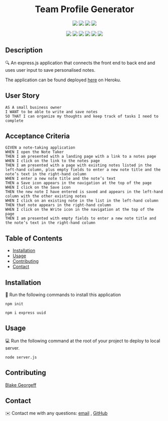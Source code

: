 
<h1 align="center">Team Profile Generator</h1>
   
  
<p align="center">
    <img src="https://img.shields.io/github/repo-size/BlakeGeo/Note-Taker" />
    <img src="https://img.shields.io/github/languages/top/BlakeGeo/Note-Taker"  />
    <img src="https://img.shields.io/github/issues/BlakeGeo/Note-Taker" />
    <img src="https://img.shields.io/github/last-commit/BlakeGeo/Note-Taker" >
</p>
  
<p align="center">
    <img src="https://img.shields.io/badge/Javascript-yellow" />
    <img src="https://img.shields.io/badge/VisualStudioCode-blue"  />
    <img src="https://img.shields.io/badge/-node.js-green" />
    <img src="https://img.shields.io/badge/-express-red" >
    <img src="https://img.shields.io/badge/-uuid-orange" />
    <img src="https://img.shields.io/badge/-shield.io-brightgreen" />

</p>
   
## Description
  
🔍 An express.js application that connects the front end to back end and uses user input to save personalised notes.

The application can be found deployed [here](https://thawing-gorge-14596.herokuapp.com/) on Heroku.
  
  
## User Story
  
```
AS A small business owner
I WANT to be able to write and save notes
SO THAT I can organize my thoughts and keep track of tasks I need to complete
```
  
## Acceptance Criteria
  
``` 
GIVEN a note-taking application
WHEN I open the Note Taker
THEN I am presented with a landing page with a link to a notes page
WHEN I click on the link to the notes page
THEN I am presented with a page with existing notes listed in the left-hand column, plus empty fields to enter a new note title and the note’s text in the right-hand column
WHEN I enter a new note title and the note’s text
THEN a Save icon appears in the navigation at the top of the page
WHEN I click on the Save icon
THEN the new note I have entered is saved and appears in the left-hand column with the other existing notes
WHEN I click on an existing note in the list in the left-hand column
THEN that note appears in the right-hand column
WHEN I click on the Write icon in the navigation at the top of the page
THEN I am presented with empty fields to enter a new note title and the note’s text in the right-hand column
```
  
## Table of Contents
- [Installation](#installation)
- [Usage](#usage)
- [Contributing](#contributing)
- [Contact](#contact)

## Installation
💾 Run the following commands to install this application
  
`npm init`
  
`npm i express uuid`
  
## Usage
💻 Run the following command at the root of your project to deploy to local server.
  
`node server.js`

## Contributing
[Blake Georgeff](https://github.com/BlakeGeo)

## Contact
✉️ Contact me with any questions: [email](mailto:georgeffb@hotmail.com) , [GitHub](https://github.com/BlakeGeo)<br />

    